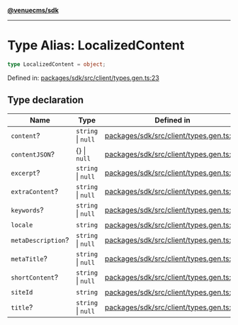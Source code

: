 [**@venuecms/sdk**](../Index.md)

***

# Type Alias: LocalizedContent

```ts
type LocalizedContent = object;
```

Defined in: [packages/sdk/src/client/types.gen.ts:23](https://github.com/venuecms/sdk/blob/856f3c21fe737a18a698a4045f39e91f8662f370/packages/sdk/src/client/types.gen.ts#L23)

## Type declaration

| Name | Type | Defined in |
| ------ | ------ | ------ |
| <a id="content"></a> `content`? | `string` \| `null` | [packages/sdk/src/client/types.gen.ts:27](https://github.com/venuecms/sdk/blob/856f3c21fe737a18a698a4045f39e91f8662f370/packages/sdk/src/client/types.gen.ts#L27) |
| <a id="contentjson"></a> `contentJSON`? | \{\} \| `null` | [packages/sdk/src/client/types.gen.ts:34](https://github.com/venuecms/sdk/blob/856f3c21fe737a18a698a4045f39e91f8662f370/packages/sdk/src/client/types.gen.ts#L34) |
| <a id="excerpt"></a> `excerpt`? | `string` \| `null` | [packages/sdk/src/client/types.gen.ts:30](https://github.com/venuecms/sdk/blob/856f3c21fe737a18a698a4045f39e91f8662f370/packages/sdk/src/client/types.gen.ts#L30) |
| <a id="extracontent"></a> `extraContent`? | `string` \| `null` | [packages/sdk/src/client/types.gen.ts:29](https://github.com/venuecms/sdk/blob/856f3c21fe737a18a698a4045f39e91f8662f370/packages/sdk/src/client/types.gen.ts#L29) |
| <a id="keywords"></a> `keywords`? | `string` \| `null` | [packages/sdk/src/client/types.gen.ts:33](https://github.com/venuecms/sdk/blob/856f3c21fe737a18a698a4045f39e91f8662f370/packages/sdk/src/client/types.gen.ts#L33) |
| <a id="locale"></a> `locale` | `string` | [packages/sdk/src/client/types.gen.ts:25](https://github.com/venuecms/sdk/blob/856f3c21fe737a18a698a4045f39e91f8662f370/packages/sdk/src/client/types.gen.ts#L25) |
| <a id="metadescription"></a> `metaDescription`? | `string` \| `null` | [packages/sdk/src/client/types.gen.ts:32](https://github.com/venuecms/sdk/blob/856f3c21fe737a18a698a4045f39e91f8662f370/packages/sdk/src/client/types.gen.ts#L32) |
| <a id="metatitle"></a> `metaTitle`? | `string` \| `null` | [packages/sdk/src/client/types.gen.ts:31](https://github.com/venuecms/sdk/blob/856f3c21fe737a18a698a4045f39e91f8662f370/packages/sdk/src/client/types.gen.ts#L31) |
| <a id="shortcontent"></a> `shortContent`? | `string` \| `null` | [packages/sdk/src/client/types.gen.ts:28](https://github.com/venuecms/sdk/blob/856f3c21fe737a18a698a4045f39e91f8662f370/packages/sdk/src/client/types.gen.ts#L28) |
| <a id="siteid"></a> `siteId` | `string` | [packages/sdk/src/client/types.gen.ts:24](https://github.com/venuecms/sdk/blob/856f3c21fe737a18a698a4045f39e91f8662f370/packages/sdk/src/client/types.gen.ts#L24) |
| <a id="title"></a> `title`? | `string` \| `null` | [packages/sdk/src/client/types.gen.ts:26](https://github.com/venuecms/sdk/blob/856f3c21fe737a18a698a4045f39e91f8662f370/packages/sdk/src/client/types.gen.ts#L26) |
